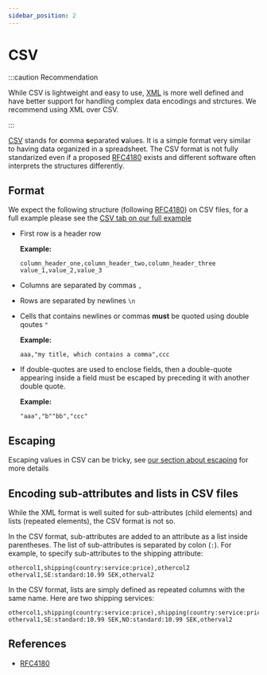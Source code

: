 ```yaml
---
sidebar_position: 2
---
```


# CSV

:::caution Recommendation

While CSV is lightweight and easy to use, [XML](xml.md) is more well defined and have better support for handling complex data encodings and strctures. We recommend using XML over CSV.

:::

[CSV](https://en.wikipedia.org/wiki/Comma-separated_values) stands for **c**omma **s**eparated **v**alues. It is a simple format very similar to having data organized in a spreadsheet. The CSV format is not fully standarized even if a proposed [RFC4180](https://datatracker.ietf.org/doc/html/rfc4180.html) exists and different software often interprets the structures differently.

## Format

We expect the following structure (following  [RFC4180](https://datatracker.ietf.org/doc/html/rfc4180.html)) on CSV files, for a full example please see the [CSV tab on our full example](/examples/all.mdx)

- First row is a header row

   **Example:**
   ```csv
   column_header_one,column_header_two,column_header_three
   value_1,value_2,value_3
   ```

- Columns are separated by commas `,`
- Rows are separated by newlines `\n`
- Cells that contains newlines or commas **must** be quoted using double qoutes `"`
   
   **Example:**
   ```csv
   aaa,"my title, which contains a comma",ccc
   ```

- If double-quotes are used to enclose fields, then a double-quote appearing inside a field must be escaped by preceding it with another double quote.

   **Example:**
   ```csv
   "aaa","b""bb","ccc"
   ```

## Escaping

Escaping values in CSV can be tricky, see [our section about escaping](/advanced/escaping/escape-csv.md) for more details

## Encoding sub-attributes and lists in CSV files
While the XML format is well suited for sub-attributes (child elements) and lists (repeated elements), the CSV format is not so. 

In the CSV format, sub-attributes are added to an attribute as a list inside parentheses. The list of sub-attributes is separated by colon (`:`). For example, to specify sub-attributes to the shipping attribute:

```csv
othercol1,shipping(country:service:price),othercol2
otherval1,SE:standard:10.99 SEK,otherval2
```

In the CSV format, lists are simply defined as repeated columns with the same name. Here are two shipping services:

```csv
othercol1,shipping(country:service:price),shipping(country:service:price),othercol2
otherval1,SE:standard:10.99 SEK,NO:standard:10.99 SEK,otherval2
```

## References

- [RFC4180](https://datatracker.ietf.org/doc/html/rfc4180.html)